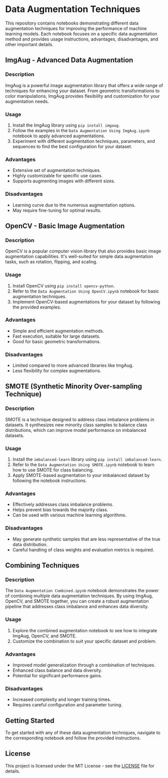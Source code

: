 # Data Augmentation Techniques

This repository contains notebooks demonstrating different data augmentation techniques for improving the performance of machine learning models. Each notebook focuses on a specific data augmentation method and provides usage instructions, advantages, disadvantages, and other important details.

## ImgAug - Advanced Data Augmentation

### Description
ImgAug is a powerful image augmentation library that offers a wide range of techniques for enhancing your dataset. From geometric transformations to color manipulations, ImgAug provides flexibility and customization for your augmentation needs.

### Usage
1. Install the ImgAug library using `pip install imgaug`.
2. Follow the examples in the `Data Augmentation Using ImgAug.ipynb` notebook to apply advanced augmentations.
3. Experiment with different augmentation techniques, parameters, and sequences to find the best configuration for your dataset.

### Advantages
- Extensive set of augmentation techniques.
- Highly customizable for specific use cases.
- Supports augmenting images with different sizes.

### Disadvantages
- Learning curve due to the numerous augmentation options.
- May require fine-tuning for optimal results.

## OpenCV - Basic Image Augmentation

### Description
OpenCV is a popular computer vision library that also provides basic image augmentation capabilities. It's well-suited for simple data augmentation tasks, such as rotation, flipping, and scaling.

### Usage
1. Install OpenCV using `pip install opencv-python`.
2. Refer to the `Data Augmentation Using OpenCV.ipynb` notebook for basic augmentation techniques.
3. Implement OpenCV-based augmentations for your dataset by following the provided examples.

### Advantages
- Simple and efficient augmentation methods.
- Fast execution, suitable for large datasets.
- Good for basic geometric transformations.

### Disadvantages
- Limited compared to more advanced libraries like ImgAug.
- Less flexibility for complex augmentations.

## SMOTE (Synthetic Minority Over-sampling Technique)

### Description
SMOTE is a technique designed to address class imbalance problems in datasets. It synthesizes new minority class samples to balance class distributions, which can improve model performance on imbalanced datasets.

### Usage
1. Install the `imbalanced-learn` library using `pip install imbalanced-learn`.
2. Refer to the `Data Augmentation Using SMOTE.ipynb` notebook to learn how to use SMOTE for class balancing.
3. Apply SMOTE-based augmentation to your imbalanced dataset by following the notebook instructions.

### Advantages
- Effectively addresses class imbalance problems.
- Helps prevent bias towards the majority class.
- Can be used with various machine learning algorithms.

### Disadvantages
- May generate synthetic samples that are less representative of the true data distribution.
- Careful handling of class weights and evaluation metrics is required.

## Combining Techniques

### Description
The `Data Augmentation Combined.ipynb` notebook demonstrates the power of combining multiple data augmentation techniques. By using ImgAug, OpenCV, and SMOTE together, you can create a robust augmentation pipeline that addresses class imbalance and enhances data diversity.

### Usage
1. Explore the combined augmentation notebook to see how to integrate ImgAug, OpenCV, and SMOTE.
2. Customize the combination to suit your specific dataset and problem.

### Advantages
- Improved model generalization through a combination of techniques.
- Enhanced class balance and data diversity.
- Potential for significant performance gains.

### Disadvantages
- Increased complexity and longer training times.
- Requires careful configuration and parameter tuning.

## Getting Started

To get started with any of these data augmentation techniques, navigate to the corresponding notebook and follow the provided instructions.

## License

This project is licensed under the MIT License - see the [LICENSE](LICENSE) file for details.

